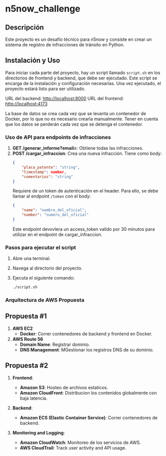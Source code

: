 # n5now_challenge

## Descripción

Este proyecto es un desafío técnico para n5now y consiste en crear un sistema de registro de infracciones de tránsito en Python.

## Instalación y Uso

Para iniciar cada parte del proyecto, hay un script llamado `script.sh` en los directorios de frontend y backend, que debe ser ejecutado. Este script se encarga de la instalación y configuración necesarias. Una vez ejecutado, el proyecto estará listo para ser utilizado.

URL del backend:  [http://localhost:8000](http://localhost:8000)
URL del frontend: [http://localhost:4173](http://localhost:4173)

La base de datos se crea cada vez que se levanta un contenedor de Docker, por lo que no es necesario crearla manualmente. Tener en cuenta que los datos se perderán cada vez que se detenga el contenedor.

### Uso de API para endpoints de infracciones

1. **GET /generar_informe?email=<email>**: Obtiene todas las infracciones.
2. **POST /cargar_infraccion**: Crea una nueva infracción.
    Tiene como body:
    ```json
    {
        "placa_patente": "string",
        "timestamp": number,
        "comentarios": "string"
    }
    ```
    Requiere de un token de autenticación en el header.
    Para ello, se debe llamar al endpoint `/token`
    con el body:
    ```json
    {
        "name": "nombre_del_oficial",
        "number": "numero_del_oficial"
    }
    ```
    Este endpoint devovlera un access_token valido por 30 minutos para
    utilizar en el endpoint de cargar_infraccion.

### Pasos para ejecutar el script

1. Abre una terminal.
2. Navega al directorio del proyecto.
3. Ejecuta el siguiente comando:

   ```bash
   ./script.sh
   ```

### Arquitectura de AWS Propuesta

## Propuesta #1
1. **AWS EC2**
    - **Docker**: Correr contenedores de backend y frontend en Docker.
2. **AWS Route 56**
    - **Domain Name**: Registrar dominio.
    - **DNS Management**: MGestionar los registros DNS de su dominio.

## Propuesta #2

1. **Frontend**:
   - **Amazon S3**: Hosteo de archivos estaticos.
   - **Amazon CloudFront**: Distribucion los contenidos globalmente con baja latencia.

2. **Backend**:
   - **Amazon ECS (Elastic Container Service)**: Correr contenedores de backend.

3. **Monitoring and Logging**:
   - **Amazon CloudWatch**: Monitoreo de los servicios de AWS.
   - **AWS CloudTrail**: Track user activity and API usage.
